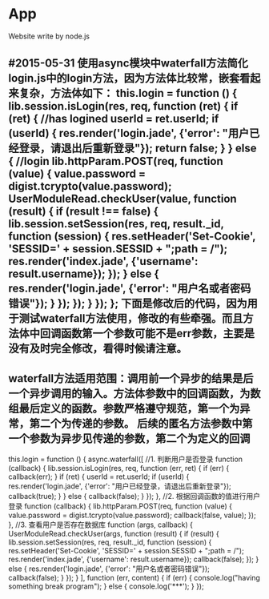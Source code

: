 # App
Website write by node.js

#2015-05-31
使用async模块中waterfall方法简化login.js中的login方法，因为方法体比较常，嵌套看起来复杂，方法体如下：
this.login = function () {
        lib.session.isLogin(res, req, function (ret) {
            if (ret) {
                //has logined 
                userId = ret.userId;
                if (userId) {
                    res.render('login.jade', {'error': "用户已经登录，请退出后重新登录"});
                    return false;
                }
            }
            else {
                //login
                lib.httpParam.POST(req, function (value) {
                    value.password = digist.tcrypto(value.password);
                    UserModuleRead.checkUser(value, function (result) {
                        if (result !== false) {
                            lib.session.setSession(res, req, result._id, function (session) {
                                res.setHeader('Set-Cookie', 'SESSID=' + session.SESSID + ";path = /");
                                res.render('index.jade', {'username': result.username});
                            });
                        }
                        else {
                            res.render('login.jade', {'error': "用户名或者密码错误"});
                        }
                    });
                });
            }
        });
    };
下面是修改后的代码，因为用于测试waterfall方法使用，修改的有些牵强。而且方法体中回调函数第一个参数可能不是err参数，主要是没有及时完全修改，看得时候请注意。
--------
waterfall方法适用范围：调用前一个异步的结果是后一个异步调用的输入。方法体参数中的回调函数，为数组最后定义的函数。参数严格遵守规范，第一个为异常，第二个为传递的参数。
后续的匿名方法参数中第一个参数为异步见传递的参数，第二个为定义的回调
--------
this.login = function () {
        async.waterfall([
            //1. 判断用户是否登录
            function (callback) {
                lib.session.isLogin(res, req, function (err, ret) {
                    if (err) {
                        callback(err);
                    }
                    if (ret) {
                        userId = ret.userId;
                        if (userId) {
                            res.render('login.jade', {'error': "用户已经登录，请退出后重新登录"});
                            callback(true);
                        }
                    } else {
                        callback(false);
                    }
                });
            },
            //2. 根据回调函数的值进行用户登录
            function (callback) {
                lib.httpParam.POST(req, function (value) {
                    value.password = digist.tcrypto(value.password);
                    callback(false, value);
                });
            },
            //3. 查看用户是否存在数据库
            function (args, callback) {
                UserModuleRead.checkUser(args, function (result) {
                    if (result) {
                        lib.session.setSession(res, req, result._id, function (session) {
                            res.setHeader('Set-Cookie', 'SESSID=' + session.SESSID + ";path = /");
                            res.render('index.jade', {'username': result.username});
                            callback(false);
                        });
                    } else {
                        res.render('login.jade', {'error': "用户名或者密码错误"});
                        callback(false);
                    }
                });
            }
        ], function (err, content) {
            if (err) {
                console.log("having something break program");
            }
            else {
                console.log('***');
            }
        });